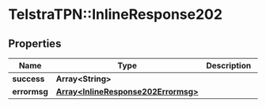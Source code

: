 # TelstraTPN::InlineResponse202

## Properties
Name | Type | Description | Notes
------------ | ------------- | ------------- | -------------
**success** | **Array&lt;String&gt;** |  | [optional] 
**errormsg** | [**Array&lt;InlineResponse202Errormsg&gt;**](InlineResponse202Errormsg.md) |  | [optional] 


